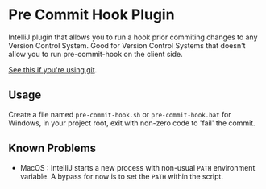 # Pre Commit Hook Plugin

IntelliJ plugin that allows you to run a hook prior commiting changes to any Version Control System. Good for Version Control Systems that doesn't allow you to run pre-commit-hook on the client side.

[See this if you're using git](https://git-scm.com/book/en/v2/Customizing-Git-Git-Hooks).

## Usage

Create a file named `pre-commit-hook.sh` or `pre-commit-hook.bat` for Windows, in your project root, exit with non-zero code to 'fail' the commit.

## Known Problems

- MacOS : IntelliJ starts a new process with non-usual `PATH` environment variable. A bypass for now is to set the `PATH` within the script.
